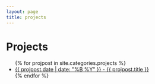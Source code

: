 ```yaml
---
layout: page
title: projects
---
```


<h1>Projects</h1>

<ul>
  {% for projpost in site.categories.projects %}
    <li><a href="{{ projpost.url }}">{{ projpost.date | date: "%B %Y" }} - {{ projpost.title }}</a></li>
  {% endfor %}
</ul>
